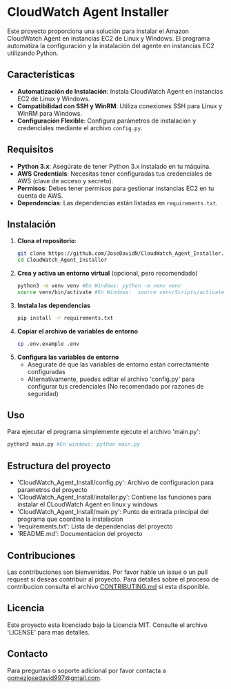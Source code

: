 # CloudWatch Agent Installer

Este proyecto proporciona una solución para instalar el Amazon CloudWatch Agent en instancias EC2 de Linux y Windows. El programa automatiza la configuración y la instalación del agente en instancias EC2 utilizando Python.

## Características

- **Automatización de Instalación**: Instala CloudWatch Agent en instancias EC2 de Linux y Windows.
- **Compatibilidad con SSH y WinRM**: Utiliza conexiones SSH para Linux y WinRM para Windows.
- **Configuración Flexible**: Configura parámetros de instalación y credenciales mediante el archivo `config.py`.

## Requisitos

- **Python 3.x**: Asegúrate de tener Python 3.x instalado en tu máquina.
- **AWS Credentials**: Necesitas tener configuradas tus credenciales de AWS (clave de acceso y secreto).
- **Permisos**: Debes tener permisos para gestionar instancias EC2 en tu cuenta de AWS.
- **Dependencias**: Las dependencias están listadas en `requirements.txt`.

## Instalación

1. **Clona el repositorio**:
   ```bash
   git clone https://github.com/JoseDavidN/CloudWatch_Agent_Installer.git
   cd CloudWatch_Agent_Installer
2. **Crea y activa un entorno virtual** (opcional, pero recomendado)
   ```bash
   python3 -m venv venv #En Windows: python -m venv venv
   source venv/bin/activate #En Windows:  source venv/Scripts/activate
3. **Instala las dependencias**
   ```bash
   pip install -r requirements.txt
4. **Copiar el archivo de variables de entorno**
   ```bash
   cp .env.example .env
5. **Configura las variables de entorno**  
   - Asegurate de que las variables de entorno estan correctamente configuradas
   - Alternativamente, puedes editar el archivo 'config.py' para configurar tus credenciales (No recomendado por razones de seguridad)

## Uso

Para ejecutar el programa simplemente ejecute el archivo 'main.py':
   ```bash
   python3 main.py #En windows: python main.py
   ```

## Estructura del proyecto
- 'CloudWatch_Agent_Install/config.py': Archivo de configuracion para parametros del proyecto
- 'CloudWatch_Agent_Install/installer.py': Contiene las funciones para instalar el CLoudWatch Agent en linux y windows
- 'CloudWatch_Agent_Install/main.py': Punto de entrada principal del programa que coordina la instalacion
- 'requirements.txt': Lista de dependencias del proyecto
- 'README.md': Documentacion del proyecto

## Contribuciones

Las contribuciones son bienvenidas. Por favor hable un issue o un pull request si deseas contribuir al proyecto. Para detalles sobre el proceso de contribucion consulta el archivo [CONTRIBUTING.md](CONTRIBUTING.md) si esta disponible.

## Licencia

Este proyecto esta licenciado bajo la Licencia MIT. Consulte el archivo 'LICENSE' para mas detalles.

## Contacto
Para preguntas o soporte adicional por favor contacta a [gomezjosedavid997@gmail.com](mailto:gomezjosedavid997@gmail.com).